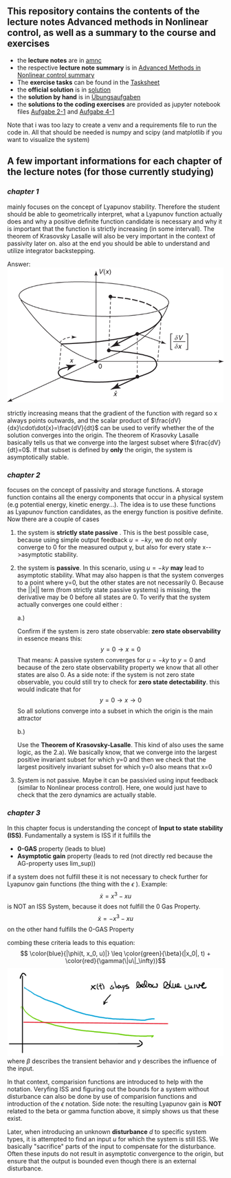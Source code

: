 ## This repository contains the contents of the lecture notes Advanced methods in Nonlinear control, as well as a summary to the course and exercises 


- the **lecture notes** are in [amnc](https://github.com/therealtoby1/Advanced-methods-Nonlinear-control/blob/main/amnc_ss24.pdf)
- the respective **lecture note summary** is in [Advanced Methods in Nonlinear control summary](https://github.com/therealtoby1/Advanced-methods-Nonlinear-control/blob/main/Advanced%20Methods%20in%20Nonlinear%20control%20summary.pdf)
- The **exercise tasks** can be found in the [Tasksheet](https://github.com/therealtoby1/Advanced-methods-Nonlinear-control/blob/main/Tasksheet.pdf)
- the **official solution** is in [solution](https://github.com/therealtoby1/Advanced-methods-Nonlinear-control/blob/main/solution.pdf)
- the **solution by hand** is in [Übungsaufgaben](https://github.com/therealtoby1/Advanced-methods-Nonlinear-control/blob/main/%C3%9Cbungsaufgaben.pdf)
- the **solutions to the coding exercises** are provided as jupyter notebook files [Aufgabe 2-1](https://github.com/therealtoby1/Advanced-methods-Nonlinear-control/blob/main/Aufgabe_2_1.ipynb) and [Aufgabe 4-1](https://github.com/therealtoby1/Advanced-methods-Nonlinear-control/blob/main/Aufgabe_4_1.ipynb)
  
Note that i was too lazy to create a venv and a requirements file to run the code in. All that should be needed is numpy and scipy (and matplotlib if you want to visualize the system) 

## A few important informations for each chapter of the lecture notes (for those currently studying)
### *chapter 1*
 mainly focuses on the concept of Lyapunov stability. Therefore the student should be able to geometrically interpret, what a Lyapunov  function actually does and why a positive definite function candidate is necessary and why it is important that the function is strictly increasing (in some intervall). The theorem of Krasovsky Lasalle will also be very important in the context of passivity later on. also at the end you should be able to understand and utilize integrator backstepping.

Answer: 
![Lyapunov_geometric_interpretation](pictures_for_readme/Lyapunov.png)

 strictly increasing means that the gradient of the function with regard so x always points outwards, and the scalar product of $\frac{dV}{dx}\cdot\dot{x}=\frac{dV}{dt}$ can be used to verify whether the  of the solution converges into the origin. The theorem of Krasovky Lasalle basically tells us that we converge into the largest subset where $\frac{dV}{dt}=0$. If that subset is defined by **only** the origin, the system is asymptotically stable.  

### *chapter 2* 
focuses on the concept of passivity and storage functions. A storage function contains all the energy components that occur in a physical system (e.g potential energy, kinetic energy...). The idea is to use these functions as Lyapunov function candidates, as the energy function is positive definite. Now there are a couple of cases
1. the system is **strictly state passive** . This is the best possible case, because using simple output feedback $u=-ky$, we do not only converge to 0 for the measured output y, but also for every state x-->asymptotic stability. 
2. the system is **passive**. In this scenario, using $u=-ky$ **may** lead to asymptotic stability. What may also happen is that the system converges to a point where y=0, but the other states are not necessarily 0. Because the ||x|| term (from strictly state passive systems) is missing, the derivative may be 0 before all states are 0. To verify that the system actually converges one could either :

    a.)
    
     Confirm if the system is zero state observable: **zero state observability** in essence means this:$$y = 0 \rightarrow x = 0$$
That means: A passive system converges for $u=-ky$ to $y=0$ and because of the zero state observability property we know that all other states are also 0.
As a side note: if the system is not zero state observable, you could still try to check for **zero state detectability**. this would indicate that for $$y = 0 \rightarrow x \rightarrow 0$$ So all solutions converge into a subset in which the origin is the main attractor

    b.)
    
    Use the **Theorem of Krasovsky-Lasalle**. This kind of also uses the same logic, as the 2.a). We basically know, that we converge into the largest positive invariant subset for which y=0 and then we check that the largest positively invariant subset for which y=0 also means that x=0 
3. System is not passive. Maybe it can be passivied using input feedback (similar to Nonlinear process control). Here, one would just have to check that the zero dynamics are actually stable. 

### *chapter 3*
In this chapter focus is understanding the concept of  **Input to state stability (ISS)**. Fundamentally a system is ISS if it fulfills the 

- **0-GAS** property (leads to blue)
- **Asymptotic gain** property (leads to red (not directly red because the AG-property uses lim_sup))

if a system does not fulfill these it is not necessary to check further for Lyapunov gain functions (the thing with the $\epsilon$ ).
Example: $$\dot{x} = x^3 - x u$$ is NOT an ISS System, because it does not fulfill the 0 Gas Property.$$\dot{x} = -x^3 - x u$$ on the other hand fulfills the 0-GAS Property





combing these criteria leads to this equation: $$ \color{blue}{|\phi(t, x_0, u)|} \leq \color{green}{\beta}(|x_0|, t) + \color{red}{\gamma(\|u\|_\infty)}$$ 
![ISS](pictures_for_readme/ISS.png)
where $\beta$ describes the transient behavior and $\gamma$ describes the influence of the input. 




In that context, comparision functions are introduced to help with the notation.
Veryfing ISS and figuring out the bounds for a system without disturbance can also be done by use of comparision functions and introduction of the  $\epsilon$ notation. Side note: the resulting Lyapunov gain is **NOT** related to the beta or gamma function above, it simply shows us that these exist.


Later, when introducing an unknown **disturbance** $d$ to specific system types, it is attempted to find an input $u$ for which the system is still ISS. We basically "sacrifice" parts of the input to compensate for the disturbance. Often these inputs do not result in asymptotic convergence to the origin, but ensure that the output is bounded even though there is an external disturbance.

